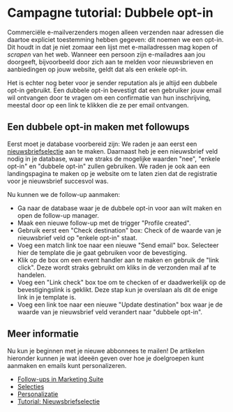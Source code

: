 # Campagne tutorial: Dubbele opt-in

Commerciële e-mailverzenders mogen alleen verzenden naar adressen die 
daartoe expliciet toestemming hebben gegeven: dit noemen we een opt-in. 
Dit houdt in dat je niet zomaar een lijst met e-mailadressen mag kopen 
of *scrapen* van het web. Wanneer een persoon zijn e-mailadres aan jou 
doorgeeft, bijvoorbeeld door zich aan te melden voor nieuwsbrieven en 
aanbiedingen op jouw website, geldt dat als een enkele opt-in.

Het is echter nog beter voor je sender reputation als je altijd een dubbele 
opt-in gebruikt. Een dubbele opt-in bevestigt dat een gebruiker jouw email 
wil ontvangen door te vragen om een confirmatie van hun inschrijving, meestal 
door op een link te klikken die ze per email ontvangen.

## Een dubbele opt-in maken met followups

Eerst moet je database voorbereid zijn: We raden je aan eerst een 
[nieuwsbriefselectie](./create-a-mailing-list) aan te maken. Daarnaast heb 
je een nieuwsbrief veld nodig in je database, waar we straks de mogelijke 
waarden "nee", "enkele opt-in" en "dubbele opt-in" zullen gebruiken. We 
raden je ook aan een landingspagina te maken op je website om te laten zien 
dat de registratie voor je nieuwsbrief succesvol was.

Nu kunnen we de follow-up aanmaken:
- Ga naar de database waar je de dubbele opt-in voor aan wilt maken en 
open de follow-up manager.
- Maak een nieuwe follow-up met de trigger "Profile created".
- Gebruik eerst een "Check destination" box: Check of de waarde van je 
nieuwsbrief veld op "enkele opt-in" staat.
- Voeg een match link toe naar een nieuwe "Send email" box. Selecteer hier 
de template die je gaat gebruiken voor de bevestiging.
- Klik op de box om een event handler aan te maken en gebruik de "link click". 
Deze wordt straks gebruikt om kliks in de verzonden mail af te handelen.
- Voeg een "Link check" box toe om te checken of er daadwerkelijk op de 
bevestigingslink is geklikt. Deze stap kun je overslaan als dit de enige link 
in je template is.
- Voeg een link toe naar een nieuwe "Update destination" box waar je de 
waarde van je nieuwsbrief veld verandert naar "dubbele opt-in".

## Meer informatie

Nu kun je beginnen met je nieuwe abbonnees te mailen! De artikelen 
hieronder kunnen je wat ideeën geven over hoe je doelgroepen kunt 
aanmaken en emails kunt personalizeren.

* [Follow-ups in Marketing Suite](follow-up-manager-ms)
* [Selecties](./selections-introduction)
* [Personalizatie](./personalization)
* [Tutorial: Nieuwsbriefselectie](./create-a-mailing-list)
